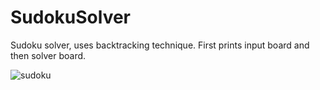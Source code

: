 # SudokuSolver
Sudoku solver, uses backtracking technique. First prints input board and then solver board.

![sudoku](https://user-images.githubusercontent.com/54209182/226075525-f33c0454-6c25-452b-80a2-f81de7e0a942.png)
